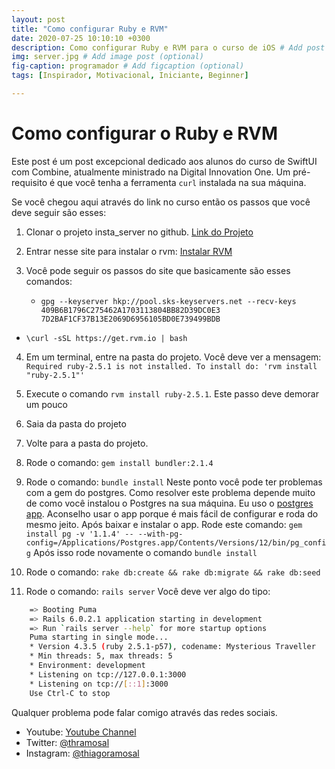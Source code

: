 ```yaml
---
layout: post
title: "Como configurar Ruby e RVM"
date: 2020-07-25 10:10:10 +0300
description: Como configurar Ruby e RVM para o curso de iOS # Add post description (optional)
img: server.jpg # Add image post (optional)
fig-caption: programador # Add figcaption (optional)
tags: [Inspirador, Motivacional, Iniciante, Beginner]

---
```

# Como configurar o Ruby e RVM

Este post é um post excepcional dedicado aos alunos do curso de SwiftUI com Combine, atualmente ministrado na Digital Innovation One.
Um pré-requisito é que você tenha a ferramenta `curl` instalada na sua máquina.

Se você chegou aqui através do link no curso então os passos que você deve seguir são esses:

1. Clonar o projeto insta_server no github. [Link do Projeto](https://github.com/thiagoramos23/insta_server.git)
2. Entrar nesse site para instalar o rvm: [Instalar RVM](https://rvm.io/rvm/install)

3. Você pode seguir os passos do site que basicamente são esses comandos:
	* `gpg --keyserver hkp://pool.sks-keyservers.net --recv-keys 409B6B1796C275462A1703113804BB82D39DC0E3 7D2BAF1CF37B13E2069D6956105BD0E739499BDB`
  * `\curl -sSL https://get.rvm.io | bash`

4. Em um terminal, entre na pasta do projeto. Você deve ver a mensagem:
	`Required ruby-2.5.1 is not installed. To install do: 'rvm install "ruby-2.5.1"'`

5. Execute o comando `rvm install ruby-2.5.1`. Este passo deve demorar um pouco

6. Saia da pasta do projeto

7. Volte para a pasta do projeto.

8. Rode o comando: `gem install bundler:2.1.4`

9. Rode o comando: `bundle install`
	Neste ponto você pode ter problemas com a gem do postgres.
	Como resolver este problema depende muito de como você instalou o Postgres na sua máquina.
	Eu uso o [postgres app](https://postgresapp.com/downloads.html1). Aconselho usar o app porque é mais fácil de configurar e roda do mesmo jeito.
	Após baixar e instalar o app. Rode este comando:
	`gem install pg -v '1.1.4' -- --with-pg-config=/Applications/Postgres.app/Contents/Versions/12/bin/pg_config`
	Após isso rode novamente o comando `bundle install`

10. Rode o comando: `rake db:create && rake db:migrate && rake db:seed`

11. Rode o comando: `rails server`
	Você deve ver algo do tipo:
```bash
	=> Booting Puma
	=> Rails 6.0.2.1 application starting in development
	=> Run `rails server --help` for more startup options
	Puma starting in single mode...
	* Version 4.3.5 (ruby 2.5.1-p57), codename: Mysterious Traveller
	* Min threads: 5, max threads: 5
	* Environment: development
	* Listening on tcp://127.0.0.1:3000
	* Listening on tcp://[::1]:3000
	Use Ctrl-C to stop
```

Qualquer problema pode falar comigo através das redes sociais.

* Youtube: [Youtube Channel](https://www.youtube.com/thiagoramosal)
* Twitter: [@thramosal](https://twitter.com/thramosal)
* Instagram: [@thiagoramosal](https://instagram.com/thiagoramosal)
